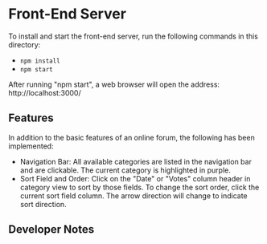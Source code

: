 # Front-End Server

To install and start the front-end server, run the following commands in this directory:

* `npm install`
* `npm start`

After running "npm start", a web browser will open the address:
http://localhost:3000/

## Features

In addition to the basic features of an online forum, the following has been implemented:
* Navigation Bar: All available categories are listed in the navigation bar and are clickable. The current category is highlighted in purple.
* Sort Field and Order: Click on the "Date" or "Votes" column header in category view to sort by those fields. To change the sort order, click the current sort field column. The arrow direction will change to indicate sort direction.

## Developer Notes
